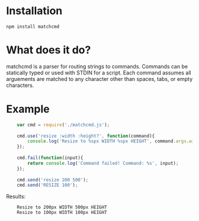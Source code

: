 Installation
=============
    npm install matchcmd
    
What does it do?
=============
matchcmd is a parser for routing strings to commands. Commands can be statically typed or used with STDIN for a script. Each command assumes all arguements are matched to any character other than spaces, tabs, or empty characters.

Example
=============
```javascript
    var cmd = require('./matchcmd.js');
    
    cmd.use('resize :width :height?', function(command){
	    console.log('Resize to %spx WIDTH %spx HEIGHT', command.args.width, command.args.height || command.args.width);
    });
    
    cmd.fail(function(input){
	    return console.log('Command failed! Command: %s', input);
    });
    
    cmd.send('resize 200 500');
    cmd.send('RESIZE 100');
```


Results:
```
    Resize to 200px WIDTH 500px HEIGHT
    Resize to 100px WIDTH 100px HEIGHT
```
